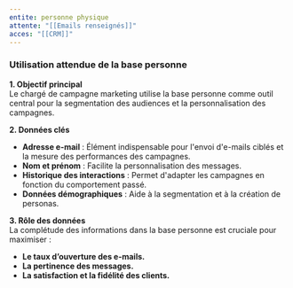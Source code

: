 ```yaml
---
entite: personne physique
attente: "[[Emails renseignés]]"
acces: "[[CRM]]"
---
```

### **Utilisation attendue de la base personne**

**1. Objectif principal**  
Le chargé de campagne marketing utilise la base personne comme outil central pour la segmentation des audiences et la personnalisation des campagnes.

**2. Données clés**

- **Adresse e-mail** : Élément indispensable pour l'envoi d'e-mails ciblés et la mesure des performances des campagnes.
- **Nom et prénom** : Facilite la personnalisation des messages.
- **Historique des interactions** : Permet d'adapter les campagnes en fonction du comportement passé.
- **Données démographiques** : Aide à la segmentation et à la création de personas.

**3. Rôle des données**  
La complétude des informations dans la base personne est cruciale pour maximiser :

- **Le taux d’ouverture des e-mails.**
- **La pertinence des messages.**
- **La satisfaction et la fidélité des clients.**

